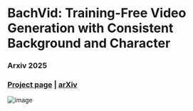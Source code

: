 # BachVid: Training-Free Video Generation with Consistent Background and Character

### Arxiv 2025

### [Project page](https://wolfball.github.io/bachvid/) | [arXiv](https://arxiv.org/abs/)

![image](images/teaser.jpg)

<!-- BachVid generates a baTch of videos with consistent background and character using a Training-Free method. -->

<!-- ## BibTeX
If you find our code or paper helps, please consider citing:

```text
@article{yan2025bachvid,
  title={{BachVid}: Training-Free Video Generation with Consistent Background and Character},
  author={Han, Yan and },
  journal={arXiv preprint arXiv:},
  year={2025}
}
``` -->
